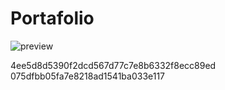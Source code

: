 # Portafolio

![preview](https://raw.githubusercontent.com/bryan2811/bryandeveloper/master/path/to/preview.png)

4ee5d8d5390f2dcd567d77c7e8b6332f8ecc89ed
075dfbb05fa7e8218ad1541ba033e117
